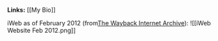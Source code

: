 **Links:** [[My Bio]]


iWeb as of February 2012 (from[The Wayback Internet Archive](https://web.archive.org/web/20120221051821/http://www.apple.com/ilife/iweb/)):
![[iWeb Website Feb 2012.png]]